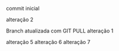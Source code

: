 commit inicial

alteração 2


Branch atualizada com GIT PULL
alteração 1

alteração 5
alteração 6
alteração 7



